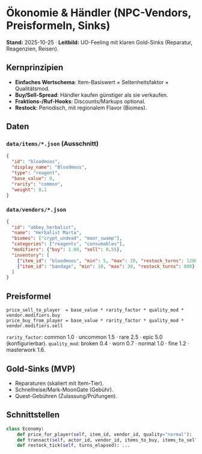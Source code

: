 
# Ökonomie & Händler (NPC-Vendors, Preisformeln, Sinks)

**Stand:** 2025-10-25 · **Leitbild:** UO-Feeling mit klaren Gold-Sinks (Reparatur, Reagenzien, Reisen).

## Kernprinzipien

- **Einfaches Wertschema**: Item-Basiswert × Seltenheitsfaktor × Qualitätsmod.
- **Buy/Sell-Spread**: Händler kaufen günstiger als sie verkaufen.
- **Fraktions-/Ruf-Hooks**: Discounts/Markups optional.
- **Restock**: Periodisch, mit regionalem Flavor (Biomes).

## Daten

### `data/items/*.json` (Ausschnitt)
```json
{
  "id": "bloodmoos",
  "display_name": "Bloodmoos",
  "type": "reagent",
  "base_value": 8,
  "rarity": "common",
  "weight": 0.1
}
```

### `data/vendors/*.json`
```json
{
  "id": "abbey_herbalist",
  "name": "Herbalist Marta",
  "biomes": ["crypt_undead", "moor_swamp"],
  "categories": ["reagents", "consumables"],
  "modifiers": {"buy": 1.00, "sell": 0.55},
  "inventory": [
    {"item_id": "bloodmoos", "min": 5, "max": 20, "restock_turns": 1200},
    {"item_id": "bandage", "min": 10, "max": 30, "restock_turns": 800}
  ]
}
```

## Preisformel

```
price_sell_to_player  = base_value * rarity_factor * quality_mod * vendor.modifiers.buy
price_buy_from_player = base_value * rarity_factor * quality_mod * vendor.modifiers.sell
```

`rarity_factor`: common 1.0 · uncommon 1.5 · rare 2.5 · epic 5.0 (konfigurierbar).
`quality_mod`: broken 0.4 · worn 0.7 · normal 1.0 · fine 1.2 · masterwork 1.6.

## Gold-Sinks (MVP)

- Reparaturen (skaliert mit Item-Tier).
- Schnellreise/Mark-MoonGate (Gebühr).
- Quest-Gebühren (Zulassung/Prüfungen).

## Schnittstellen

```python
class Economy:
    def price_for_player(self, item_id, vendor_id, quality="normal"): ...
    def transact(self, actor_id, vendor_id, items_to_buy, items_to_sell): ...
    def restock_tick(self, turns_elapsed): ...
```
